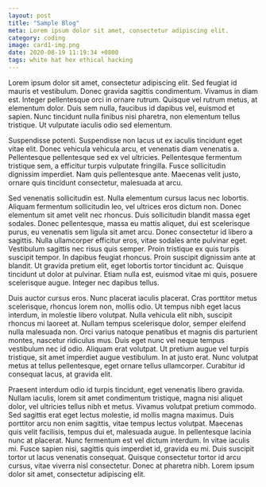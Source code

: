 ```yaml
---
layout: post
title: "Sample Blog"
meta: Lorem ipsum dolor sit amet, consectetur adipiscing elit.
category: coding
image: card1-img.png
date: 2020-08-19 11:19:34 +0800
tags: white hat hex ethical hacking
---
```



<p>
Lorem ipsum dolor sit amet, consectetur adipiscing elit. Sed feugiat id mauris et vestibulum. Donec gravida sagittis condimentum. Vivamus in diam est. Integer pellentesque orci in ornare rutrum. Quisque vel rutrum metus, at elementum dolor. Duis sem nulla, faucibus id dapibus vel, euismod et sapien. Nunc tincidunt nulla finibus nisi pharetra, non elementum tellus tristique. Ut vulputate iaculis odio sed elementum.

Suspendisse potenti. Suspendisse non lacus ut ex iaculis tincidunt eget vitae elit. Donec vehicula vehicula arcu, et venenatis diam venenatis a. Pellentesque pellentesque sed ex vel ultricies. Pellentesque fermentum tristique sem, a efficitur turpis vulputate fringilla. Fusce sollicitudin dignissim imperdiet. Nam quis pellentesque ante. Maecenas velit justo, ornare quis tincidunt consectetur, malesuada at arcu.

Sed venenatis sollicitudin est. Nulla elementum cursus lacus nec lobortis. Aliquam fermentum sollicitudin leo, vel ultrices eros dictum non. Donec elementum sit amet velit nec rhoncus. Duis sollicitudin blandit massa eget sodales. Donec pellentesque, massa eu mattis aliquet, dui est scelerisque purus, eu venenatis sem ligula sit amet arcu. Donec consectetur id libero a sagittis. Nulla ullamcorper efficitur eros, vitae sodales ante pulvinar eget. Vestibulum sagittis nec risus quis semper. Proin tristique ex quis turpis suscipit tempor. In dapibus feugiat rhoncus. Proin suscipit dignissim ante at blandit. Ut gravida pretium elit, eget lobortis tortor tincidunt ac. Quisque tincidunt ut dolor at pulvinar. Etiam nulla est, euismod vitae mi quis, posuere scelerisque augue. Integer nec dapibus tellus.

Duis auctor cursus eros. Nunc placerat iaculis placerat. Cras porttitor metus scelerisque, rhoncus lorem non, mollis odio. Ut tempus nibh eget lacus interdum, in molestie libero volutpat. Nulla vehicula elit nibh, suscipit rhoncus mi laoreet at. Nullam tempus scelerisque dolor, semper eleifend nulla malesuada non. Orci varius natoque penatibus et magnis dis parturient montes, nascetur ridiculus mus. Duis eget nunc vel neque tempus vestibulum nec id odio. Aliquam erat volutpat. Ut pretium augue vel turpis tristique, sit amet imperdiet augue vestibulum. In at justo erat. Nunc volutpat metus at tellus pellentesque, eget ornare tellus ullamcorper. Curabitur id consequat lacus, at gravida elit.

Praesent interdum odio id turpis tincidunt, eget venenatis libero gravida. Nullam iaculis, lorem sit amet condimentum tristique, magna nisi aliquet dolor, vel ultricies tellus nibh et metus. Vivamus volutpat pretium commodo. Sed sagittis erat eget lectus molestie, id mollis magna maximus. Duis porttitor arcu non enim sagittis, vitae tempus lectus volutpat. Maecenas quis velit facilisis, tempus dui et, malesuada augue. In pellentesque lacinia nunc at placerat. Nunc fermentum est vel dictum interdum. In vitae iaculis mi. Fusce sapien nisi, sagittis quis imperdiet id, gravida eu mi. Duis suscipit tortor ut lacus venenatis consequat. Quisque consectetur tortor id arcu cursus, vitae viverra nisl consectetur. Donec at pharetra nibh. Lorem ipsum dolor sit amet, consectetur adipiscing elit.
</p>
